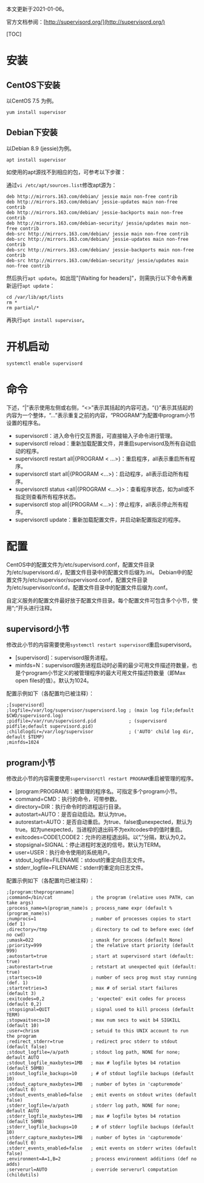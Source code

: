 本文更新于2021-01-06。

官方文档参阅：[http://supervisord.org/](http://supervisord.org/)

[TOC]

# 安装

## CentOS下安装

以CentOS 7.5 为例。

```shell
yum install supervisor
```

## Debian下安装

以Debian 8.9 (jessie)为例。

```shell
apt install supervisor
```

如使用的apt源找不到相应的包，可参考以下步骤：

通过`vi /etc/apt/sources.list`修改apt源为：

```
deb http://mirrors.163.com/debian/ jessie main non-free contrib
deb http://mirrors.163.com/debian/ jessie-updates main non-free contrib
deb http://mirrors.163.com/debian/ jessie-backports main non-free contrib
deb http://mirrors.163.com/debian-security/ jessie/updates main non-free contrib
deb-src http://mirrors.163.com/debian/ jessie main non-free contrib
deb-src http://mirrors.163.com/debian/ jessie-updates main non-free contrib
deb-src http://mirrors.163.com/debian/ jessie-backports main non-free contrib
deb-src http://mirrors.163.com/debian-security/ jessie/updates main non-free contrib
```

然后执行`apt update`。如出现"[Waiting for headers]"，则需执行以下命令再重新运行`apt update`：

```shell
cd /var/lib/apt/lists
rm *
rm partial/*
```

再执行`apt install supervisor`。

# 开机启动

```shell
systemctl enable supervisord
```

# 命令

下述，“|”表示使用左侧或右侧，“<>”表示其括起的内容可选，“{}”表示其括起的内容为一个整体，“...”表示重复之前的内容，“PROGRAM”为配置中program小节设置的程序名。

* supervisorctl：进入命令行交互界面，可直接输入子命令进行管理。
* supervisorctl reload：重新加载配置文件，并重启supervisord及所有自动启动的程序。
* supervisorctl restart all|{PROGRAM < ...>}：重启程序，all表示重启所有程序。
* supervisorctl start all|{PROGRAM <...>}：启动程序，all表示启动所有程序。
* supervisorctl status <all|{PROGRAM <...>}>：查看程序状态，如为all或不指定则查看所有程序状态。
* supervisorctl stop all|{PROGRAM <...>}：停止程序，all表示停止所有程序。
* supervisorctl update：重新加载配置文件，并启动新配置指定的程序。

# 配置

CentOS中的配置文件为/etc/supervisord.conf，配置文件目录为/etc/supervisord.d/，配置文件目录中的配置文件后缀为.ini。
Debian中的配置文件为/etc/supervisor/supervisord.conf，配置文件目录为/etc/supervisor/conf.d，配置文件目录中的配置文件后缀为.conf。

自定义服务的配置文件最好放于配置文件目录。每个配置文件可包含多个小节，使用“;”开头进行注释。

## supervisord小节

修改此小节的内容需要使用`systemctl restart supervisord`重启supervisord。

* [supervisord]：supervisord服务进程。
* minfds=N：supervisord服务进程启动时必需的最少可用文件描述符数量，也是个program小节定义的被管理程序的最大可用文件描述符数量（即Max open files的值）。默认为1024。

配置示例如下（各配置均已被注释）：

```
;[supervisord]
;logfile=/var/log/supervisor/supervisord.log ; (main log file;default $CWD/supervisord.log)
;pidfile=/var/run/supervisord.pid            ; (supervisord pidfile;default supervisord.pid)
;childlogdir=/var/log/supervisor             ; ('AUTO' child log dir, default $TEMP)
;minfds=1024
```

## program小节

修改此小节的内容需要使用`supervisorctl restart PROGRAM`重启被管理的程序。

* [program:PROGRAM]：被管理的程序名。可指定多个program小节。
* command=CMD：执行的命令，可带参数。
* directory=DIR：执行命令时的进程运行目录。
* autostart=AUTO：是否自动启动。默认为true。
* autorestart=AUTO：是否自动重启。为true、false或unexpected，默认为true。如为unexpected，当进程的退出码不为exitcodes中的值时重启。
* exitcodes=CODE1,CODE2：允许的进程退出码。以“,”分隔，默认为0,2。
* stopsignal=SIGNAL：停止进程时发送的信号。默认为TERM。
* user=USER：执行命令使用的系统用户。
* stdout_logfile=FILENAME：stdout的重定向日志文件。
* stderr_logfile=FILENAME：stderr的重定向日志文件。

配置示例如下（各配置均已被注释）：

```
;[program:theprogramname]
;command=/bin/cat              ; the program (relative uses PATH, can take args)
;process_name=%(program_name)s ; process_name expr (default %(program_name)s)
;numprocs=1                    ; number of processes copies to start (def 1)
;directory=/tmp                ; directory to cwd to before exec (def no cwd)
;umask=022                     ; umask for process (default None)
;priority=999                  ; the relative start priority (default 999)
;autostart=true                ; start at supervisord start (default: true)
;autorestart=true              ; retstart at unexpected quit (default: true)
;startsecs=10                  ; number of secs prog must stay running (def. 1)
;startretries=3                ; max # of serial start failures (default 3)
;exitcodes=0,2                 ; 'expected' exit codes for process (default 0,2)
;stopsignal=QUIT               ; signal used to kill process (default TERM)
;stopwaitsecs=10               ; max num secs to wait b4 SIGKILL (default 10)
;user=chrism                   ; setuid to this UNIX account to run the program
;redirect_stderr=true          ; redirect proc stderr to stdout (default false)
;stdout_logfile=/a/path        ; stdout log path, NONE for none; default AUTO
;stdout_logfile_maxbytes=1MB   ; max # logfile bytes b4 rotation (default 50MB)
;stdout_logfile_backups=10     ; # of stdout logfile backups (default 10)
;stdout_capture_maxbytes=1MB   ; number of bytes in 'capturemode' (default 0)
;stdout_events_enabled=false   ; emit events on stdout writes (default false)
;stderr_logfile=/a/path        ; stderr log path, NONE for none; default AUTO
;stderr_logfile_maxbytes=1MB   ; max # logfile bytes b4 rotation (default 50MB)
;stderr_logfile_backups=10     ; # of stderr logfile backups (default 10)
;stderr_capture_maxbytes=1MB   ; number of bytes in 'capturemode' (default 0)
;stderr_events_enabled=false   ; emit events on stderr writes (default false)
;environment=A=1,B=2           ; process environment additions (def no adds)
;serverurl=AUTO                ; override serverurl computation (childutils)
```
